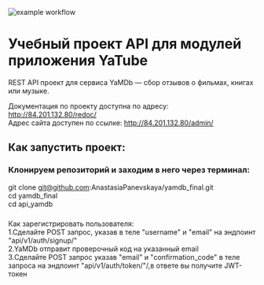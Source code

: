 ![example workflow](https://github.com/AnastasiaPanevskaya/yamdb_final/actions/workflows/yamdb_workflow.yml/badge.svg)  
# Учебный проект API для модулей приложения YaTube  
REST API проект для сервиса YaMDb — сбор отзывов о фильмах, книгах или музыке.  

Документация по проекту доступна по адресу: http://84.201.132.80/redoc/  
Адрес сайта доступен по ссылке: http://84.201.132.80/admin/  

## Как запустить проект:  

### Клонируем репозиторий и заходим в него через терминал:  

git clone git@github.com:AnastasiaPanevskaya/yamdb_final.git  
cd yamdb_final  
cd api_yamdb  

###
Как зарегистрировать пользователя:  
1.Сделайте POST запрос, указав в теле "username" и "email" на эндпоинт "api/v1/auth/signup/"  
2.YaMDb отправит проверочный код на указанный email  
3.Сделайте POST запрос указав "email" и "confirmation_code" в теле запроса на эндпоинт "api/v1/auth/token/"/,в ответе вы получите JWT-токен  
